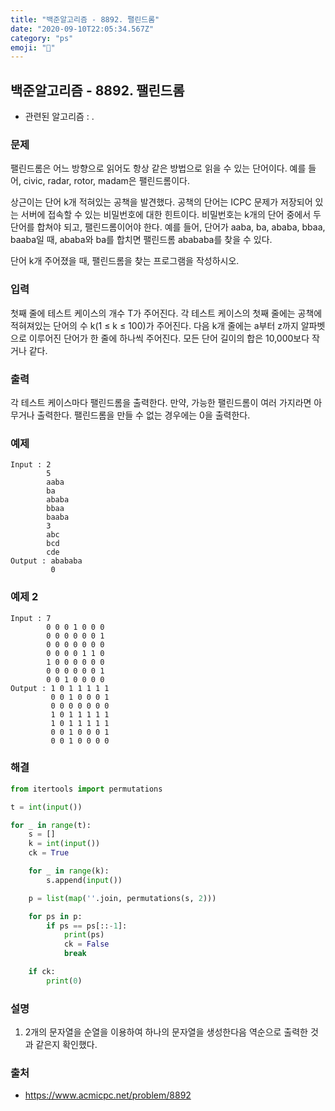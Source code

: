 ```yaml
---
title: "백준알고리즘 - 8892. 팰린드롬"
date: "2020-09-10T22:05:34.567Z"
category: "ps"
emoji: "🌄"
---
```


## 백준알고리즘 - 8892. 팰린드롬

- 관련된 알고리즘 : .

### 문제

팰린드롬은 어느 방향으로 읽어도 항상 같은 방법으로 읽을 수 있는 단어이다. 예를 들어, civic, radar, rotor, madam은 팰린드롬이다.

상근이는 단어 k개 적혀있는 공책을 발견했다. 공책의 단어는 ICPC 문제가 저장되어 있는 서버에 접속할 수 있는 비밀번호에 대한 힌트이다. 비밀번호는 k개의 단어 중에서 두 단어를 합쳐야 되고, 팰린드롬이어야 한다. 예를 들어, 단어가 aaba, ba, ababa, bbaa, baaba일 때, ababa와 ba를 합치면 팰린드롬 abababa를 찾을 수 있다.

단어 k개 주어졌을 때, 팰린드롬을 찾는 프로그램을 작성하시오.

### 입력

첫째 줄에 테스트 케이스의 개수 T가 주어진다. 각 테스트 케이스의 첫째 줄에는 공책에 적혀져있는 단어의 수 k(1 ≤ k ≤ 100)가 주어진다. 다음 k개 줄에는 a부터 z까지 알파벳으로 이루어진 단어가 한 줄에 하나씩 주어진다. 모든 단어 길이의 합은 10,000보다 작거나 같다.

### 출력

각 테스트 케이스마다 팰린드롬을 출력한다. 만약, 가능한 팰린드롬이 여러 가지라면 아무거나 출력한다. 팰린드롬을 만들 수 없는 경우에는 0을 출력한다.

### 예제

```
Input : 2
        5
        aaba
        ba
        ababa
        bbaa
        baaba
        3
        abc
        bcd
        cde
Output : abababa
         0
```

### 예제 2

```
Input : 7
        0 0 0 1 0 0 0
        0 0 0 0 0 0 1
        0 0 0 0 0 0 0
        0 0 0 0 1 1 0
        1 0 0 0 0 0 0
        0 0 0 0 0 0 1
        0 0 1 0 0 0 0
Output : 1 0 1 1 1 1 1
         0 0 1 0 0 0 1
         0 0 0 0 0 0 0
         1 0 1 1 1 1 1
         1 0 1 1 1 1 1
         0 0 1 0 0 0 1
         0 0 1 0 0 0 0
```

### 해결

```python
from itertools import permutations

t = int(input())

for _ in range(t):
    s = []
    k = int(input())
    ck = True

    for _ in range(k):
        s.append(input())

    p = list(map(''.join, permutations(s, 2)))

    for ps in p:
        if ps == ps[::-1]:
            print(ps)
            ck = False
            break

    if ck:
        print(0)
```

### 설명

1. 2개의 문자열을 순열을 이용하여 하나의 문자열을 생성한다음 역순으로 출력한 것과 같은지 확인했다.

### 출처

- https://www.acmicpc.net/problem/8892